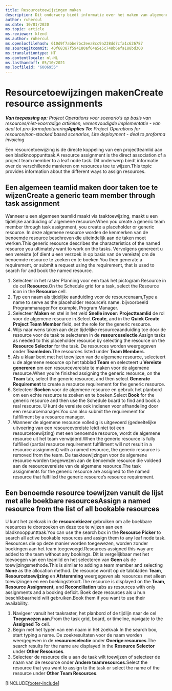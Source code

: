 ```yaml
---
title: Resourcetoewijzingen maken
description: Dit onderwerp biedt informatie over het maken van algemene en benoemde resourcetoewijzingen.
author: ruhercul
ms.date: 10/01/2020
ms.topic: article
ms.reviewer: kfend
ms.author: ruhercul
ms.openlocfilehash: 610d9f7abbe7bc2eea8cc9a238dd7cfa1c626787
ms.sourcegitcommit: 40f68387f594180af64a5e5c748b6efa188bd300
ms.translationtype: HT
ms.contentlocale: nl-NL
ms.lasthandoff: 05/10/2021
ms.locfileid: "6006955"
---
```

# <a name="create-resource-assignments"></a><span data-ttu-id="db613-103">Resourcetoewijzingen maken</span><span class="sxs-lookup"><span data-stu-id="db613-103">Create resource assignments</span></span>

<span data-ttu-id="db613-104">_**Van toepassing op:** Project Operations voor scenario's op basis van resources/niet-voorradige artikelen, vereenvoudigde implementatie - van deal tot pro-formafacturering_</span><span class="sxs-lookup"><span data-stu-id="db613-104">_**Applies To:** Project Operations for resource/non-stocked based scenarios, Lite deployment - deal to proforma invoicing_</span></span>


<span data-ttu-id="db613-105">Een resourcetoewijzing is de directe koppeling van een projectteamlid aan een bladknooppunttaak.</span><span class="sxs-lookup"><span data-stu-id="db613-105">A resource assignment is the direct association of a project team member to a leaf node task.</span></span> <span data-ttu-id="db613-106">Dit onderwerp biedt informatie over de verschillende manieren om resources toe te wijzen.</span><span class="sxs-lookup"><span data-stu-id="db613-106">This topic provides information about the different ways to assign resources.</span></span>

## <a name="create-a-generic-team-member-through-task-assignment"></a><span data-ttu-id="db613-107">Een algemeen teamlid maken door taken toe te wijzen</span><span class="sxs-lookup"><span data-stu-id="db613-107">Create a generic team member through task assignment</span></span>


<span data-ttu-id="db613-108">Wanneer u een algemeen teamlid maakt via taaktoewijzing, maakt u een tijdelijke aanduiding of algemene resource.</span><span class="sxs-lookup"><span data-stu-id="db613-108">When you create a generic team member through task assignment, you create a placeholder or generic resource.</span></span> <span data-ttu-id="db613-109">In deze algemene resource worden de kenmerken van de benoemde resource beschreven die uiteindelijk aan de taken moet werken.</span><span class="sxs-lookup"><span data-stu-id="db613-109">This generic resource describes the characteristics of the named resource you ultimately want to work on the tasks.</span></span> <span data-ttu-id="db613-110">Vervolgens genereert u een vereiste (of dient u een verzoek in op basis van de vereiste) om de benoemde resource te zoeken en te boeken.</span><span class="sxs-lookup"><span data-stu-id="db613-110">You then generate a requirement, or submit a request using the requirement, that is used to search for and book the named resource.</span></span>

1. <span data-ttu-id="db613-111">Selecteer in het raster Planning voor een taak het pictogram Resource in de cel **Resource**.</span><span class="sxs-lookup"><span data-stu-id="db613-111">On the Schedule grid for a task, select the Resource icon in the **Resource** cell.</span></span>
2. <span data-ttu-id="db613-112">Typ een naam als tijdelijke aanduiding voor de resourcenaam,</span><span class="sxs-lookup"><span data-stu-id="db613-112">Type a name to serve as the placeholder resource’s name.</span></span> <span data-ttu-id="db613-113">bijvoorbeeld Programmanager.</span><span class="sxs-lookup"><span data-stu-id="db613-113">For example, Program Manager.</span></span>
3. <span data-ttu-id="db613-114">Selecteer **Maken** en stel in het veld **Snelle invoer: Projectteamlid** de rol voor de algemene resource in.</span><span class="sxs-lookup"><span data-stu-id="db613-114">Select **Create**, and in the **Quick Create Project Team Member** field, set the role for the generic resource.</span></span>
4. <span data-ttu-id="db613-115">Wijs naar wens taken aan deze tijdelijke resourceaanduiding toe door de resource voor de taak te selecteren in de **resourceselectie**.</span><span class="sxs-lookup"><span data-stu-id="db613-115">Assign tasks as needed to this placeholder resource by selecting the resource on the **Resource Selector** for the task.</span></span> <span data-ttu-id="db613-116">De resources worden weergegeven onder **Teamleden**.</span><span class="sxs-lookup"><span data-stu-id="db613-116">The resources listed under **Team Members**.</span></span>
5. <span data-ttu-id="db613-117">Als u klaar bent met het toewijzen van de algemene resource, selecteert u de algemene resource op het tabblad **Team** en selecteert u **Vereiste genereren** om een resourcevereiste te maken voor de algemene resource.</span><span class="sxs-lookup"><span data-stu-id="db613-117">When you’re finished assigning the generic resource, on the **Team** tab, select the generic resource, and then select **Generate Requirement** to create a resource requirement for the generic resource.</span></span>
6. <span data-ttu-id="db613-118">Selecteer **Boeken** voor de algemene resource en gebruik het planbord om een echte resource te zoeken en te boeken.</span><span class="sxs-lookup"><span data-stu-id="db613-118">Select **Book** for the generic resource and then use the Schedule board to find and book a real resource.</span></span> <span data-ttu-id="db613-119">U kunt de vereiste ook indienen voor afhandeling door een resourcemanager.</span><span class="sxs-lookup"><span data-stu-id="db613-119">You can also submit the requirement for fulfillment by a resource manager.</span></span>
7. <span data-ttu-id="db613-120">Wanneer de algemene resource volledig is uitgevoerd (gedeeltelijke uitvoering van een resourcevereiste leidt niet tot een resourcetoewijzing) met een benoemde resource, wordt de algemene resource uit het team verwijderd.</span><span class="sxs-lookup"><span data-stu-id="db613-120">When the generic resource is fully fulfilled (partial resource requirement fulfillment will not result in a resource assignment) with a named resource, the generic resource is removed from the team.</span></span> <span data-ttu-id="db613-121">De taaktoewijzingen voor de algemene resource worden toegewezen aan de benoemde resource die voldeed aan de resourcevereiste van de algemene resource.</span><span class="sxs-lookup"><span data-stu-id="db613-121">The task assignments for the generic resource are assigned to the named resource that fulfilled the generic resource’s resource requirement.</span></span>

## <a name="assign-a-named-resource-from-the-list-of-all-bookable-resources"></a><span data-ttu-id="db613-122">Een benoemde resource toewijzen vanuit de lijst met alle boekbare resources</span><span class="sxs-lookup"><span data-stu-id="db613-122">Assign a named resource from the list of all bookable resources</span></span>

<span data-ttu-id="db613-123">U kunt het zoekvak in de **resourcekiezer** gebruiken om alle boekbare resources te doorzoeken en deze toe te wijzen aan een bladknooppunttaak.</span><span class="sxs-lookup"><span data-stu-id="db613-123">You can use the search box in the **Resource Picker** to search all active bookable resources and assign them to any leaf node task.</span></span> <span data-ttu-id="db613-124">Resources die op deze manier worden toegewezen, worden zonder boekingen aan het team toegevoegd.</span><span class="sxs-lookup"><span data-stu-id="db613-124">Resources assigned this way are added to the team without any bookings.</span></span> <span data-ttu-id="db613-125">Dit is vergelijkbaar met het toevoegen van een teamlid en het selecteren van **Geen** als de toewijzingsmethode.</span><span class="sxs-lookup"><span data-stu-id="db613-125">This is similar to adding a team member and selecting **None** as the allocation method.</span></span> <span data-ttu-id="db613-126">De resource wordt op de tabbladen **Team**, **Resourcetoewijzing** en **Afstemming** weergegeven als resources met alleen toewijzingen en een boekingstekort.</span><span class="sxs-lookup"><span data-stu-id="db613-126">The resource is displayed on the **Team**, **Resource Assignment**, and **Reconciliation** tabs as resources with only assignments and a booking deficit.</span></span> <span data-ttu-id="db613-127">Boek deze resources als u hun beschikbaarheid wilt gebruiken.</span><span class="sxs-lookup"><span data-stu-id="db613-127">Book them if you want to use their availability.</span></span>

1. <span data-ttu-id="db613-128">Navigeer vanuit het taakraster, het planbord of de tijdlijn naar de cel **Toegewezen aan**.</span><span class="sxs-lookup"><span data-stu-id="db613-128">From the task grid, board, or timeline, navigate to the **Assigned To** cell.</span></span>
2. <span data-ttu-id="db613-129">Begin met het typen van een naam in het zoekvak.</span><span class="sxs-lookup"><span data-stu-id="db613-129">In the search box, start typing a name.</span></span> <span data-ttu-id="db613-130">De zoekresultaten voor de naam worden weergegeven in de **resourceselectie** onder **Overige resources**.</span><span class="sxs-lookup"><span data-stu-id="db613-130">The search results for the name are displayed in the **Resource Selector** under **Other Resources**.</span></span>
3. <span data-ttu-id="db613-131">Selecteer de resource die u aan de taak wilt toewijzen of selecteer de naam van de resource onder **Andere teamresources**.</span><span class="sxs-lookup"><span data-stu-id="db613-131">Select the resource that you want to assign to the task or select the name of the resource under **Other Team Resources**.</span></span>


[!INCLUDE[footer-include](../includes/footer-banner.md)]